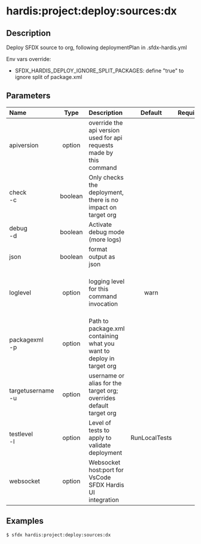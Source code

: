 <!-- This file has been generated with command 'sfdx hardis:doc:plugin:generate'. Please do not update it manually or it may be overwritten -->
# hardis:project:deploy:sources:dx

## Description

Deploy SFDX source to org, following deploymentPlan in .sfdx-hardis.yml

  Env vars override:
  
  - SFDX_HARDIS_DEPLOY_IGNORE_SPLIT_PACKAGES: define "true" to ignore split of package.xml


## Parameters

|Name|Type|Description|Default|Required|Options|
|:---|:--:|:----------|:-----:|:------:|:-----:|
|apiversion|option|override the api version used for api requests made by this command||||
|check<br/>-c|boolean|Only checks the deployment, there is no impact on target org||||
|debug<br/>-d|boolean|Activate debug mode (more logs)||||
|json|boolean|format output as json||||
|loglevel|option|logging level for this command invocation|warn||trace<br/>debug<br/>info<br/>warn<br/>error<br/>fatal|
|packagexml<br/>-p|option|Path to package.xml containing what you want to deploy in target org||||
|targetusername<br/>-u|option|username or alias for the target org; overrides default target org||||
|testlevel<br/>-l|option|Level of tests to apply to validate deployment|RunLocalTests||NoTestRun<br/>RunSpecifiedTests<br/>RunLocalTests<br/>RunAllTestsInOrg|
|websocket|option|Websocket host:port for VsCode SFDX Hardis UI integration||||

## Examples

```shell
$ sfdx hardis:project:deploy:sources:dx
```


